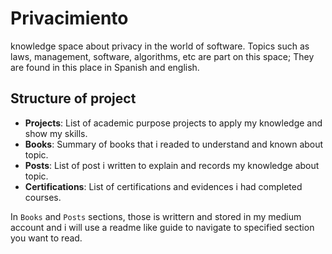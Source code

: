 # Privacimiento
knowledge space about privacy in the world of software. Topics such as laws, management, software, algorithms, etc are part on this space; They are found in this place in Spanish and english.

## Structure of project
* __Projects__: List of academic purpose projects to apply my knowledge and show my skills.
* __Books__: Summary of books that i readed to understand and known about topic.
* __Posts__: List of post i written to explain and records my knowledge about topic.
* __Certifications__: List of certifications and evidences i had completed courses.

In `Books` and `Posts` sections, those is writtern and stored in my medium account and i will use a readme like guide to navigate to specified section you want to read. 
